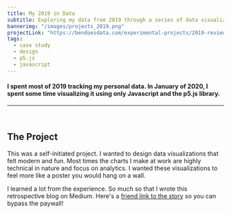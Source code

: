```yaml
---
title: My 2019 in Data
subtitle: Exploring my data from 2019 through a series of data visualization posters.
bannerimg: "/images/projects_2019.png"
projectLink: "https://bendoesdata.com/experimental-projects/2019-review/"
tags:
  - case study
  - design
  - p5.js
  - javascript
---
```


#### I spent most of 2019 tracking my personal data. In January of 2020, I spent some time visualizing it using only Javascript and the p5.js library.

<hr>

<br>

## The Project

This was a self-initiated project. I wanted to design data visualizations that felt modern and fun. Most times the charts I make at work are highly technical in nature and focus on analytics. I wanted these visualizations to feel more like a poster you would hang on a wall.

I learned a lot from the experience. So much so that I wrote this retrospective blog on Medium. Here's a [friend link to the story](https://medium.com/nightingale/my-year-in-data-a-visual-reflection-on-2019-e1545be7d680?source=friends_link&sk=94f45721736dd8686008ba43153700c6) so you can bypass the paywall!


